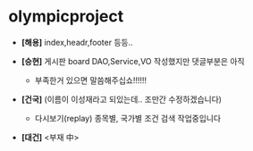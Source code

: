 # olympicproject
+ <b>[해용]</b> index,headr,footer 등등..

+ <b>[승현]</b> 게시판 board DAO,Service,VO 작성했지만 댓글부분은 아직
  - 부족한거 있으면 말씀해주십쇼!!!!!!
    
+ <b>[건국]</b> (이름이 이성재라고 되있는데.. 조만간 수정하겠습니다)
    - 다시보기(replay) 종목별, 국가별 조건 검색 작업중입니다

+ <b>[대건]</b>   <부재 中>
